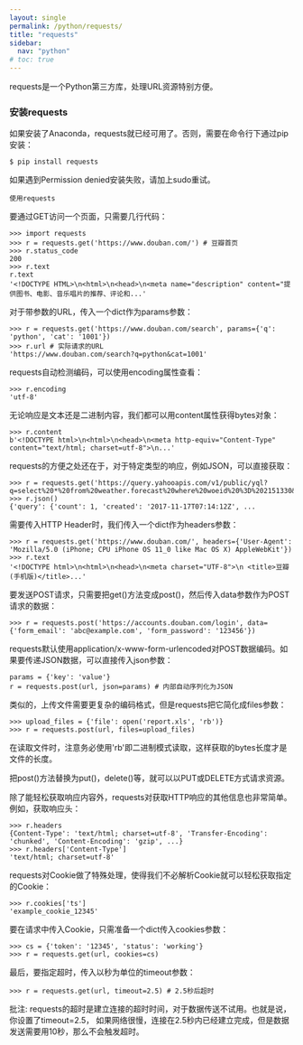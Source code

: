 ```yaml
---
layout: single
permalink: /python/requests/
title: "requests"
sidebar:
  nav: "python"
# toc: true
---
```


requests是一个Python第三方库，处理URL资源特别方便。

### 安装requests
如果安装了Anaconda，requests就已经可用了。否则，需要在命令行下通过pip安装：

    $ pip install requests
如果遇到Permission denied安装失败，请加上sudo重试。

    使用requests
要通过GET访问一个页面，只需要几行代码：
```
>>> import requests
>>> r = requests.get('https://www.douban.com/') # 豆瓣首页
>>> r.status_code
200
>>> r.text
r.text
'<!DOCTYPE HTML>\n<html>\n<head>\n<meta name="description" content="提供图书、电影、音乐唱片的推荐、评论和...'
```
对于带参数的URL，传入一个dict作为params参数：
```
>>> r = requests.get('https://www.douban.com/search', params={'q': 'python', 'cat': '1001'})
>>> r.url # 实际请求的URL
'https://www.douban.com/search?q=python&cat=1001'
```
requests自动检测编码，可以使用encoding属性查看：
```
>>> r.encoding
'utf-8'
```
无论响应是文本还是二进制内容，我们都可以用content属性获得bytes对象：
```
>>> r.content
b'<!DOCTYPE html>\n<html>\n<head>\n<meta http-equiv="Content-Type" content="text/html; charset=utf-8">\n...'
```
requests的方便之处还在于，对于特定类型的响应，例如JSON，可以直接获取：
```
>>> r = requests.get('https://query.yahooapis.com/v1/public/yql?q=select%20*%20from%20weather.forecast%20where%20woeid%20%3D%202151330&format=json')
>>> r.json()
{'query': {'count': 1, 'created': '2017-11-17T07:14:12Z', ...
```
需要传入HTTP Header时，我们传入一个dict作为headers参数：
```
>>> r = requests.get('https://www.douban.com/', headers={'User-Agent': 'Mozilla/5.0 (iPhone; CPU iPhone OS 11_0 like Mac OS X) AppleWebKit'})
>>> r.text
'<!DOCTYPE html>\n<html>\n<head>\n<meta charset="UTF-8">\n <title>豆瓣(手机版)</title>...'
```
要发送POST请求，只需要把get()方法变成post()，然后传入data参数作为POST请求的数据：

    >>> r = requests.post('https://accounts.douban.com/login', data={'form_email': 'abc@example.com', 'form_password': '123456'})
requests默认使用application/x-www-form-urlencoded对POST数据编码。如果要传递JSON数据，可以直接传入json参数：
```
params = {'key': 'value'}
r = requests.post(url, json=params) # 内部自动序列化为JSON
```
类似的，上传文件需要更复杂的编码格式，但是requests把它简化成files参数：
```
>>> upload_files = {'file': open('report.xls', 'rb')}
>>> r = requests.post(url, files=upload_files)
```
在读取文件时，注意务必使用'rb'即二进制模式读取，这样获取的bytes长度才是文件的长度。

把post()方法替换为put()，delete()等，就可以以PUT或DELETE方式请求资源。

除了能轻松获取响应内容外，requests对获取HTTP响应的其他信息也非常简单。例如，获取响应头：
```
>>> r.headers
{Content-Type': 'text/html; charset=utf-8', 'Transfer-Encoding': 'chunked', 'Content-Encoding': 'gzip', ...}
>>> r.headers['Content-Type']
'text/html; charset=utf-8'
```
requests对Cookie做了特殊处理，使得我们不必解析Cookie就可以轻松获取指定的Cookie：
```
>>> r.cookies['ts']
'example_cookie_12345'
```
要在请求中传入Cookie，只需准备一个dict传入cookies参数：
```
>>> cs = {'token': '12345', 'status': 'working'}
>>> r = requests.get(url, cookies=cs)
```
最后，要指定超时，传入以秒为单位的timeout参数：

    >>> r = requests.get(url, timeout=2.5) # 2.5秒后超时

批注: requests的超时是建立连接的超时时间，对于数据传送不试用。也就是说，你设置了timeout=2.5， 如果网络很慢，连接在2.5秒内已经建立完成，但是数据发送需要用10秒，那么不会触发超时。
